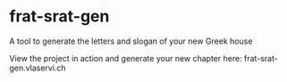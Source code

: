 # frat-srat-gen
A tool to generate the letters and slogan of your new Greek house

View the project in action and generate your new chapter here: frat-srat-gen.vlaservi.ch